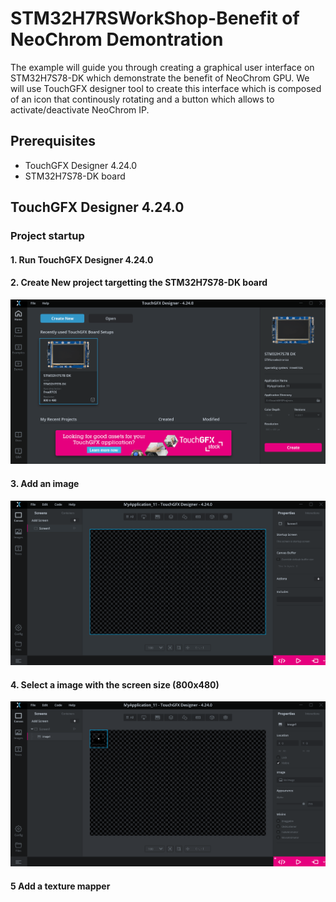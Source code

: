 # STM32H7RSWorkShop-Benefit of NeoChrom Demontration

The example will guide you through creating a graphical user interface on STM32H7S78-DK which demonstrate the benefit of 
NeoChrom GPU. We will use TouchGFX designer tool to create this interface which is composed of  an icon that continously 
rotating and a button which allows to activate/deactivate NeoChrom IP.

## Prerequisites

- TouchGFX Designer 4.24.0 
- STM32H7S78-DK board

## TouchGFX Designer 4.24.0

### Project startup

#### 1. Run TouchGFX Designer 4.24.0
#### 2. Create New project targetting the STM32H7S78-DK board
  ![Start new project](./img/Create_new_DK_project.gif)
#### 3. Add an image 
  ![Add a background image](./img/add_image.gif)
#### 4. Select a image with the screen size (800x480)
  ![Add a background image](./img/select_background.gif)
#### 5 Add a texture mapper


